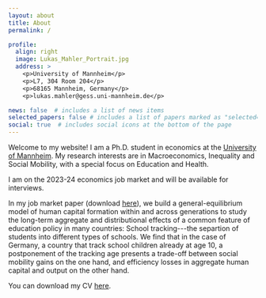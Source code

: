 ```yaml
---
layout: about
title: About
permalink: /

profile:
  align: right
  image: Lukas_Mahler_Portrait.jpg
  address: >
    <p>University of Mannheim</p>
    <p>L7, 304 Room 204</p>
    <p>68165 Mannheim, Germany</p>
    <p>lukas.mahler@gess.uni-mannheim.de</p>

news: false  # includes a list of news items
selected_papers: false # includes a list of papers marked as "selected={true}"
social: true  # includes social icons at the bottom of the page
---
```


Welcome to my website! I am a Ph.D. student in economics at the [University of Mannheim](https://www.vwl.uni-mannheim.de/en). My research interests are in Macroeconomics, Inequality and Social Mobility, with a special focus on Education and Health.

I am on the 2023-24 economics job market and will be available for interviews.

In my job market paper (download [here](https://lukasmahler.github.io/assets/pdf/Mahler_JMP.pdf)), we build a general-equilibrium model of human capital formation within and across generations to study the long-term aggregate and distributional effects of a common feature of education policy in many countries:
School tracking---the separtion of students into different types of schools. 
We find that in the case of Germany, a country that track school children already at age 10, a postponement of the tracking age presents a trade-off between social mobility gains on the one hand, and efficiency losses in aggregate human capital and output on the other hand.

You can download my CV [here](https://lukasmahler.github.io/assets/pdf/CV_Mahler.pdf).



